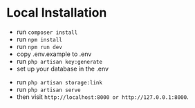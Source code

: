 # Local Installation

-   run `composer install `
-   run `npm install`
-   run `npm run dev`
-   copy .env.example to .env
-   run `php artisan key:generate`
-   set up your database in the .env
<!-- -   run `php artisan migrate --seed` -->
-   run `php artisan storage:link`
-   run `php artisan serve`
-   then visit `http://localhost:8000 or http://127.0.0.1:8000`.
